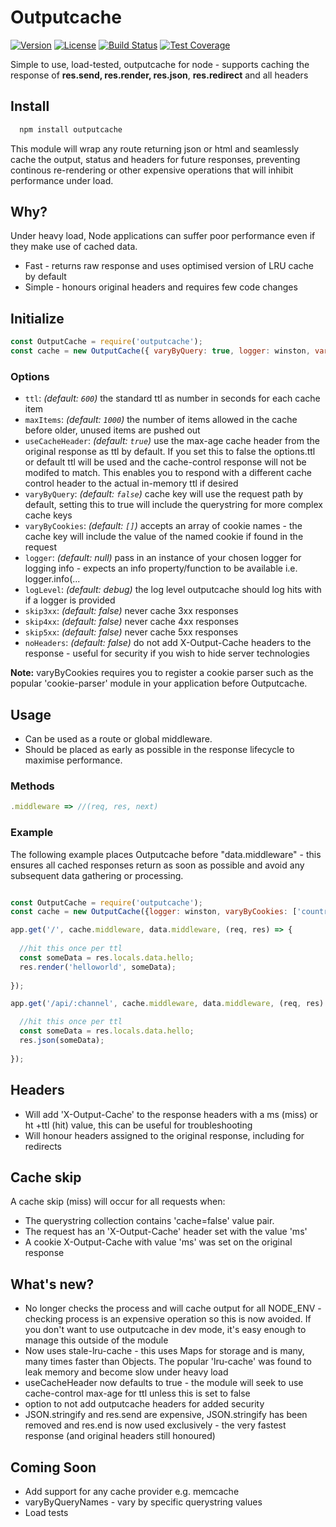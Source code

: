 # Outputcache

[![Version](https://img.shields.io/npm/v/outputcache.svg)](https://www.npmjs.com/package/outputcache)
[![License](https://img.shields.io/npm/l/outputcache.svg)](https://www.npmjs.com/package/outputcache)
[![Build Status](https://travis-ci.org/mpfdavis/outputcache.svg?branch=master)](https://travis-ci.org/mpfdavis/outputcache)
[![Test Coverage](https://coveralls.io/repos/mpfdavis/outputcache/badge.svg?branch=master&service=github)](https://coveralls.io/github/mpfdavis/outputcache?branch=master)

Simple to use, load-tested, outputcache for node - supports caching the response of **res.send, res.render, res.json**, **res.redirect** and all headers

## Install

```bash
  npm install outputcache
```

This module will wrap any route returning json or html and seamlessly cache the output, status and headers for future responses, preventing continous re-rendering or other expensive operations that will inhibit performance under load.

## Why?

Under heavy load, Node applications can suffer poor performance even if they make use of cached data.

- Fast - returns raw response and uses optimised version of LRU cache by default 
- Simple - honours original headers and requires few code changes

## Initialize

```js
const OutputCache = require('outputcache');
const cache = new OutputCache({ varyByQuery: true, logger: winston, varyByCookies: ['geoId', 'country'] });
```

### Options

- `ttl`: *(default: `600`)* the standard ttl as number in seconds for each cache item  
- `maxItems`: *(default: `1000`)* the number of items allowed in the cache before older, unused items are pushed out
- `useCacheHeader`: *(default: `true`)* use the max-age cache header from the original response as ttl by default. If you set this to false the options.ttl or default ttl will be used and the cache-control response will not be modifed to match. This enables you to respond with a different cache control header to the actual in-memory ttl if desired
- `varyByQuery`: *(default: `false`)* cache key will use the request path by default, setting this to true will include the querystring for more complex cache keys
- `varyByCookies`: *(default: `[]`)* accepts an array of cookie names - the cache key will include the value of the named cookie if found in the request
- `logger`: *(default: null)* pass in an instance of your chosen logger for logging info - expects an info property/function to be available i.e. logger.info(... 
- `logLevel`: *(default: debug)* the log level outputcache should log hits with if a logger is provided
- `skip3xx`: *(default: false)* never cache 3xx responses
- `skip4xx`: *(default: false)* never cache 4xx responses
- `skip5xx`: *(default: false)* never cache 5xx responses
- `noHeaders`: *(default: false)* do not add X-Output-Cache headers to the response - useful for security if you wish to hide server technologies

**Note:** varyByCookies requires you to register a cookie parser such as the popular 'cookie-parser' module in your application before Outputcache.

## Usage

- Can be used as a route or global middleware. 
- Should be placed as early as possible in the response lifecycle to maximise performance.

### Methods

```js
.middleware => //(req, res, next)

```

### Example

The following example places Outputcache before "data.middleware" - this ensures all cached responses return as soon as possible and avoid any subsequent data gathering or processing.

```js

const OutputCache = require('outputcache');
const cache = new OutputCache({logger: winston, varyByCookies: ['country'] });

app.get('/', cache.middleware, data.middleware, (req, res) => {
  
  //hit this once per ttl
  const someData = res.locals.data.hello;      
  res.render('helloworld', someData);
  
});

app.get('/api/:channel', cache.middleware, data.middleware, (req, res) => {

  //hit this once per ttl    
  const someData = res.locals.data.hello;      
  res.json(someData);
  
});

```

## Headers

- Will add 'X-Output-Cache' to the response headers with a ms (miss) or ht +ttl (hit) value, this can be useful for troubleshooting
- Will honour headers assigned to the original response, including for redirects

## Cache skip

A cache skip (miss) will occur for all requests when:

- The querystring collection contains 'cache=false' value pair.
- The request has an 'X-Output-Cache' header set with the value 'ms'
- A cookie X-Output-Cache with value 'ms' was set on the original response

## What's new?

- No longer checks the process and will cache output for all NODE_ENV - checking process is an expensive operation so this is now avoided. If you don't want to use outputcache in dev mode, it's easy enough to manage this outside of the module
- Now uses stale-lru-cache - this uses Maps for storage and is many, many times faster than Objects. The popular 'lru-cache' was found to leak memory and become slow under heavy load
- useCacheHeader now defaults to true - the module will seek to use cache-control max-age for ttl unless this is set to false
- option to not add outputcache headers for added security
- JSON.stringify and res.send are expensive, JSON.stringify has been removed and res.end is now used exclusively - the very fastest response (and original headers still honoured)

## Coming Soon
- Add support for any cache provider e.g. memcache
- varyByQueryNames - vary by specific querystring values
- Load tests